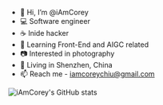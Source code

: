 - 👋 Hi, I’m @iAmCorey
- 💻 Software engineer
- ☕️ Inide hacker
- 📱 Learning Front-End and AIGC related
- 📷 Interested in photography
- 📍 Living in Shenzhen, China
- 📫 Reach me - iamcoreychiu@gmail.com

![iAmCorey's GitHub stats](https://github-readme-stats.vercel.app/api?username=iAmCorey&show_icons=true&theme=vue)

<!---
iAmCorey/iAmCorey is a ✨ special ✨ repository because its `README.md` (this file) appears on your GitHub profile.
You can click the Preview link to take a look at your changes.
--->
